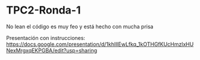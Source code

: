 # TPC2-Ronda-1
No lean el código es muy feo y está hecho con mucha prisa

Presentación con instrucciones:
https://docs.google.com/presentation/d/1khIllEwLfkq_1kOTHGfKUcHmzlxHUNexMrgxqEKPGBA/edit?usp=sharing
